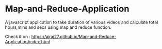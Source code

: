 # Map-and-Reduce-Application
A  javascript application to take duration of various videos and calculate total hours,mins and secs using map and reduce function.

Check it on : https://ajraj27.github.io/Map-and-Reduce-Application/index.html
